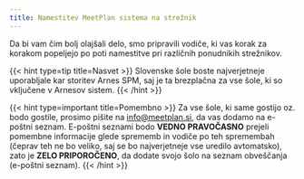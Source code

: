 ```yaml
---
title: Namestitev MeetPlan sistema na strežnik
---
```


Da bi vam čim bolj olajšali delo, smo pripravili vodiče, ki vas korak za korakom popeljejo po poti namestitve pri različnih ponudnikih strežnikov.

{{< hint type=tip title=Nasvet >}}
Slovenske šole boste najverjetneje uporabljale kar storitev Arnes SPM, saj je ta brezplačna za vse šole, ki so vključene v Arnesov sistem.
{{< /hint >}}

{{< hint type=important title=Pomembno >}}
Za vse šole, ki same gostijo oz. bodo gostile, prosimo pišite na info@meetplan.si, da vas dodamo na e-poštni seznam. E-poštni seznami bodo **VEDNO PRAVOČASNO** prejeli pomembne informacije glede sprememb in vodiče po teh spremembah (čeprav teh ne bo veliko, saj se bo najverjetneje vse uredilo avtomatsko), zato je **ZELO PRIPOROČENO**, da dodate svojo šolo na seznam obveščanja (e-poštni seznam).
{{< /hint >}}
